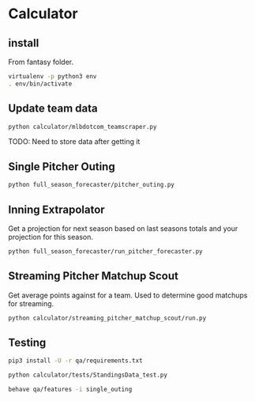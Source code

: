# Calculator

## install
From fantasy folder.

```bash
virtualenv -p python3 env
. env/bin/activate
```

## Update team data

```bash
python calculator/mlbdotcom_teamscraper.py
```

TODO: Need to store data after getting it


## Single Pitcher Outing

```bash
python full_season_forecaster/pitcher_outing.py
```

## Inning Extrapolator

Get a projection for next season based on last seasons totals and your projection for this season.

```bash
python full_season_forecaster/run_pitcher_forecaster.py
```

## Streaming Pitcher Matchup Scout

Get average points against for a team. Used to determine good matchups for streaming.

```bash
python calculator/streaming_pitcher_matchup_scout/run.py
```


## Testing

```bash
pip3 install -U -r qa/requirements.txt
```

```bash
python calculator/tests/StandingsData_test.py
```

```bash
behave qa/features -i single_outing
```

